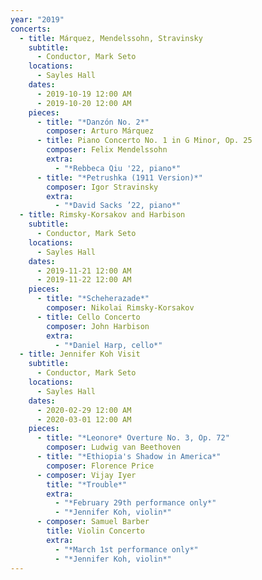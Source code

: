 ```yaml
---
year: "2019"
concerts:
  - title: Márquez, Mendelssohn, Stravinsky
    subtitle:
      - Conductor, Mark Seto
    locations:
      - Sayles Hall
    dates:
      - 2019-10-19 12:00 AM
      - 2019-10-20 12:00 AM
    pieces:
      - title: "*Danzón No. 2*"
        composer: Arturo Márquez
      - title: Piano Concerto No. 1 in G Minor, Op. 25
        composer: Felix Mendelssohn
        extra:
          - "*Rebbeca Qiu '22, piano*"
      - title: "*Petrushka (1911 Version)*"
        composer: Igor Stravinsky
        extra:
          - "*David Sacks ’22, piano*"
  - title: Rimsky-Korsakov and Harbison
    subtitle:
      - Conductor, Mark Seto
    locations:
      - Sayles Hall
    dates:
      - 2019-11-21 12:00 AM
      - 2019-11-22 12:00 AM
    pieces:
      - title: "*Scheherazade*"
        composer: Nikolai Rimsky-Korsakov
      - title: Cello Concerto
        composer: John Harbison
        extra:
          - "*Daniel Harp, cello*"
  - title: Jennifer Koh Visit
    subtitle:
      - Conductor, Mark Seto
    locations:
      - Sayles Hall
    dates:
      - 2020-02-29 12:00 AM
      - 2020-03-01 12:00 AM
    pieces:
      - title: "*Leonore* Overture No. 3, Op. 72"
        composer: Ludwig van Beethoven
      - title: "*Ethiopia's Shadow in America*"
        composer: Florence Price
      - composer: Vijay Iyer
        title: "*Trouble*"
        extra:
          - "*February 29th performance only*"
          - "*Jennifer Koh, violin*"
      - composer: Samuel Barber
        title: Violin Concerto
        extra:
          - "*March 1st performance only*"
          - "*Jennifer Koh, violin*"
---
```

